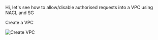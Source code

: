 Hi, let's see how to allow/disable authorised requests into a VPC using NACL and SG

Create a VPC

![Create VPC](https://github.com/guycalledavinash/aws/assets/90386560/9f428ff8-119d-4a64-bc16-732fd8a0f69d)
